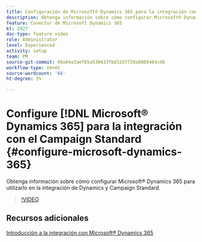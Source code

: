 ```yaml
---
title: Configuración de Microsoft® Dynamics 365 para la integración con Campaign Standard
description: Obtenga información sobre cómo configurar Microsoft® Dynamics 365 para utilizarlo en la integración de Dynamics y Campaign Standard.
feature: Conector de Microsoft Dynamics 365
kt: 2927
doc-type: feature video
role: Administrator
level: Experienced
activity: setup
team: PM
source-git-commit: 80a04a3aefb5a530433fbd32d7728a8889484cdb
workflow-type: tm+mt
source-wordcount: '66'
ht-degree: 3%

---
```



# Configure [!DNL Microsoft® Dynamics 365] para la integración con el Campaign Standard {#configure-microsoft-dynamics-365}

Obtenga información sobre cómo configurar Microsoft® Dynamics 365 para utilizarlo en la integración de Dynamics y Campaign Standard.

>[!VIDEO](https://video.tv.adobe.com/v/27637?quality=12)

## Recursos adicionales

[Introducción a la integración con Microsoft® Dynamics 365](https://experienceleague.adobe.com/docs/campaign-standard/using/integrating-with-adobe-cloud/campaign-and-microsoft-dynamics-365/d365-acs-get-started.html)
